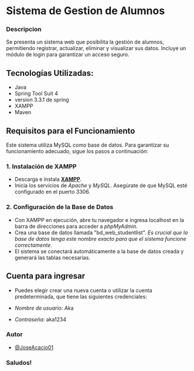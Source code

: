 # Sistema de Gestion de Alumnos

### Descripcion

Se presenta un sistema web que posibilita la gestión de alumnos, permitiendo registrar, actualizar, eliminar y visualizar sus datos. Incluye un módulo de login para garantizar un acceso seguro.

## Tecnologías Utilizadas:

- Java
- Spring Tool Suit 4
- version 3.3.1 de spring
- XAMPP
- Maven

## Requisitos para el Funcionamiento

Este sistema utiliza MySQL como base de datos. Para garantizar su funcionamiento adecuado, sigue los pasos a continuación:

### 1. Instalación de XAMPP
- Descarga e instala **[XAMPP](https://www.apachefriends.org/index.html)**.
- Inicia los servicios de *Apache* y *MySQL*. Asegúrate de que MySQL esté configurado en el puerto 3306.

### 2. Configuración de la Base de Datos
- Con XAMPP en ejecución, abre tu navegador e ingresa localhost en la barra de direcciones para acceder a *phpMyAdmin*.
- Crea una base de datos llamada "bd_web_studentlist". *Es crucial que la base de datos tenga este nombre exacto para que el sistema funcione correctamente*.
- El sistema se conectará automáticamente a la base de datos creada y generará las tablas necesarias.

## Cuenta para ingresar

- Puedes elegir crear una nueva cuenta o utilizar la cuenta predeterminada, que tiene las siguientes credenciales:

- *Nombre de usuario:* Aka  
- *Contraseña:* aka1234


### Autor

- [@JoseAcacio01](https://github.com/JoseAcacio01)

### Saludos!


